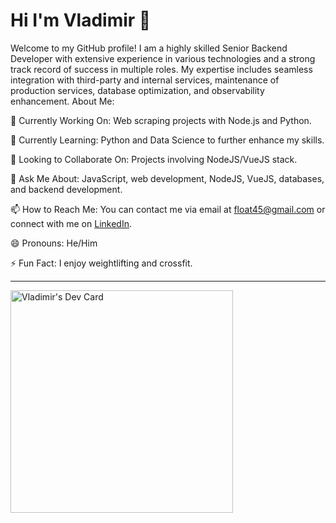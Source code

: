# Hi I'm Vladimir 👋

<!--
**wirtaw/wirtaw** is a ✨ _special_ ✨ repository because its `README.md` (this file) appears on your GitHub profile.
-->
Welcome to my GitHub profile! I am a highly skilled Senior Backend Developer with extensive experience in various technologies and a strong track record of success in multiple roles. My expertise includes seamless integration with third-party and internal services, maintenance of production services, database optimization, and observability enhancement.
About Me:

  🔭 Currently Working On: Web scraping projects with Node.js and Python.
  
  🌱 Currently Learning: Python and Data Science to further enhance my skills.
  
  👯 Looking to Collaborate On: Projects involving NodeJS/VueJS stack.
  
  💬 Ask Me About: JavaScript, web development, NodeJS, VueJS, databases, and backend development.
  
  📫 How to Reach Me: You can contact me via email at float45@gmail.com or connect with me on [LinkedIn](https://www.linkedin.com/in/wirtaw/).
  
  😄 Pronouns: He/Him
  
  ⚡ Fun Fact: I enjoy weightlifting and crossfit.
  
---
<a href="https://app.daily.dev/wirtaw"><img src="https://api.daily.dev/devcards/v2/JO6omzz3A4tYhQZVrxPA9.png?r=l5b" width="356" alt="Vladimir's Dev Card"/></a>
